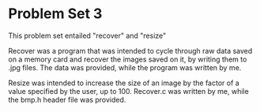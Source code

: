 # Problem Set 3

This problem set entailed "recover" and "resize"

Recover was a program that was intended to cycle through raw data saved on a memory card and recover the images saved on it, by writing them to .jpg files. The data was provided, while the program was written by me.

Resize was intended to increase the size of an image by the factor of a value specified by the user, up to 100. Recover.c was written by me, while the bmp.h header file was provided.